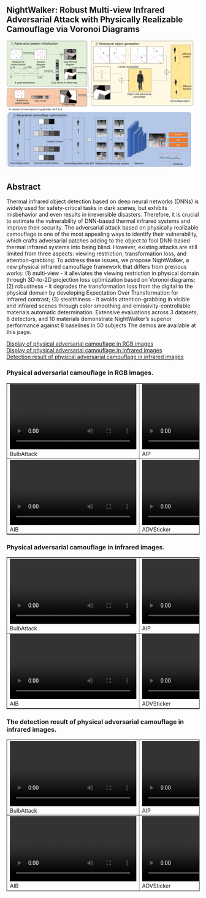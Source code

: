 ## NightWalker: Robust Multi-view Infrared Adversarial Attack with Physically Realizable Camouflage via Voronoi Diagrams

![alt text](pipline.png)



## Abstract
Thermal infrared object detection based on deep neural networks (DNNs) is widely used for safety-critical tasks in dark scenes, but exhibits misbehavior and even results in irreversible disasters. Therefore, it is crucial to estimate the vulnerability of DNN-based thermal infrared systems and improve their security. The adversarial attack based on physically realizable camouflage is one of the most appealing ways to identify their vulnerability, which crafts adversarial patches adding to the object to fool DNN-based thermal infrared systems into being blind. However, existing attacks are still limited from three aspects: viewing restriction, transformation loss, and attention-grabbing. To address these issues, we propose NightWalker, a new physical infrared camouflage framework that differs from previous works: (1) multi-view - it alleviates the viewing restriction in physical domain through 3D-to-2D projection loss optimization based on Voronoi diagrams; (2) robustness - it degrades the transformation loss from the digital to the physical domain by developing Expectation Over Transformation for infrared contrast; (3) stealthiness - it avoids attention-grabbing in visible and infrared scenes through color smoothing and emissivity-controllable materials automatic determination. Extensive evaluations across 3 datasets, 8 detectors, and 10 materials demonstrate NightWalker’s superior performance against 8 baselines in 50 subjects The demos are available at this page.


[Display of physical adversarial camouflage in RGB images](#visible) \
[Display of physical adversarial camouflage in infrared images](#infrared)  \
[Detection result of physical adversarial camouflage in infrared images](#infrared_Det)
<a id="visible"></a>
### Physical adversarial camouflage in RGB images.
<table border="1">
    <tr>
        <td>
<video width="330" height="170" controls>
  <source src="VIS\smallbulb.mp4" type="video/mp4">
  Your browser does not support the video tag.
</video>
<figcaption>BulbAttack</figcaption>
        </td>
        <td>
<video  width="330" height="170" controls>
  <source src="VIS\AIP.mp4" type="video/mp4">
  Your browser does not support the video tag.
</video>
<figcaption>AIP</figcaption>
        </td>
        <td>
<video  width="330" height="170" controls>
  <source src="VIS\Hotcold.mp4" type="video/mp4">
  Your browser does not support the video tag.
</video>
<figcaption>HotColdBlock</figcaption>
        </td>
        <td>
<video  width="330" height="170" controls>
  <source src="VIS\UAP.mp4" type="video/mp4">
  Your browser does not support the video tag.
</video>
<figcaption>UAP</figcaption>
        </td>
    </tr>
    <tr>
        <td>
<video  width="330" height="170" controls>
  <source src="VIS\AIB.mp4" type="video/mp4">
  Your browser does not support the video tag.
</video>
<figcaption>AIB</figcaption>
        </td>
        <td>
<video  width="330" height="170" controls>
  <source src="VIS\ADVSticker.mp4" type="video/mp4">
  Your browser does not support the video tag.
</video>
<figcaption>ADVSticker</figcaption>
        </td>
        <td>
<video  width="330" height="170" controls>
  <source src="VIS\QRCode.mp4" type="video/mp4">
  Your browser does not support the video tag.
</video>
<figcaption>QRAttack</figcaption>
        </td>
        <td>
<video  width="330" height="170" controls>
  <source src="VIS\NightWalker.mp4" type="video/mp4">
  Your browser does not support the video tag.
</video>
<figcaption>NightWalker</figcaption>
        </td>
    </tr>
</table>

<a id="infrared"></a>
### Physical adversarial camouflage in infrared images.
<table border="1">
    <tr>
        <td>
<video width="330" height="170" controls>
  <source src="infrared\BulbAttack.mp4" type="video/mp4">
  Your browser does not support the video tag.
</video>
<figcaption>BulbAttack</figcaption>
        </td>
        <td>
<video  width="330" height="170" controls>
  <source src="infrared\AIP.mp4" type="video/mp4">
  Your browser does not support the video tag.
</video>
<figcaption>AIP</figcaption>
        </td>
        <td>
<video  width="330" height="170" controls>
  <source src="infrared\HotColdBlock 2.mp4" type="video/mp4">
  Your browser does not support the video tag.
</video>
<figcaption>HotColdBlock</figcaption>
        </td>
        <td>
<video  width="330" height="170" controls>
  <source src="infrared\UAP.mp4" type="video/mp4">
  Your browser does not support the video tag.
</video>
<figcaption>UAP</figcaption>
        </td>
    </tr>
    <tr>
        <td>
<video  width="330" height="170" controls>
  <source src="infrared\\AIB.mp4" type="video/mp4">
  Your browser does not support the video tag.
</video>
<figcaption>AIB</figcaption>
        </td>
        <td>
<video  width="330" height="170" controls>
  <source src="infrared\ADVSticker.mp4" type="video/mp4">
  Your browser does not support the video tag.
</video>
<figcaption>ADVSticker</figcaption>
        </td>
        <td>
<video  width="330" height="170" controls>
  <source src="infrared\QRattack2.mp4" type="video/mp4">
  Your browser does not support the video tag.
</video>
<figcaption>QRAttack</figcaption>
        </td>
        <td>
<video  width="330" height="170" controls>
  <source src="infrared\NightWalker.mp4" type="video/mp4">
  Your browser does not support the video tag.
</video>
<figcaption>NightWalker</figcaption>
        </td>
    </tr>
</table>



<a id="infrared_Det"></a>
### The detection result of physical adversarial camouflage in infrared images.
<table border="1">
    <tr>
        <td>
<video width="330" height="170" controls>
  <source src="infrared_detect\BulbAttack.mp4" type="video/mp4">
  Your browser does not support the video tag.
</video>
<figcaption>BulbAttack</figcaption>
        </td>
        <td>
<video  width="330" height="170" controls>
  <source src="infrared_detect\AIP.mp4" type="video/mp4">
  Your browser does not support the video tag.
</video>
<figcaption>AIP</figcaption>
        </td>
        <td>
<video  width="330" height="170" controls>
  <source src="infrared_detect\HotColdBlock 2.mp4" type="video/mp4">
  Your browser does not support the video tag.
</video>
<figcaption>HotColdBlock</figcaption>
        </td>
        <td>
<video  width="330" height="170" controls>
  <source src="infrared_detect\UAP.mp4" type="video/mp4">
  Your browser does not support the video tag.
</video>
<figcaption>UAP</figcaption>
        </td>
    </tr>
    <tr>
        <td>
<video  width="330" height="170" controls>
  <source src="infrared_detect\AIB.mp4" type="video/mp4">
  Your browser does not support the video tag.
</video>
<figcaption>AIB</figcaption>
        </td>
        <td>
<video  width="330" height="170" controls>
  <source src="infrared_detect\ADVSticker.mp4" type="video/mp4">
  Your browser does not support the video tag.
</video>
<figcaption>ADVSticker</figcaption>
        </td>
        <td>
<video  width="330" height="170" controls>
  <source src="infrared_detect\QRattack2.mp4" type="video/mp4">
  Your browser does not support the video tag.
</video>
<figcaption>QRAttack</figcaption>
        </td>
        <td>
<video  width="330" height="170" controls>
  <source src="infrared_detect\NightWalker.mp4" type="video/mp4">
  Your browser does not support the video tag.
</video>
<figcaption>NightWalker</figcaption>
        </td>
    </tr>
</table>


